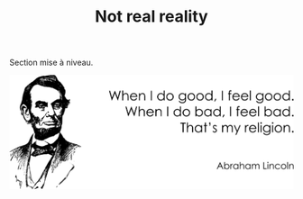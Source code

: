 ﻿---
layout: post-ea

title: Not real reality
meta: Not real reality.
logo: nrr.png
order: 1

category: comics

lang: fr
ref: not_real_reality
---

Section mise à niveau.

<a data-fancybox="gallery" href="/img/programming/Lincoln.png"><img src="/img/programming/Lincoln.png" alt=""></a>
